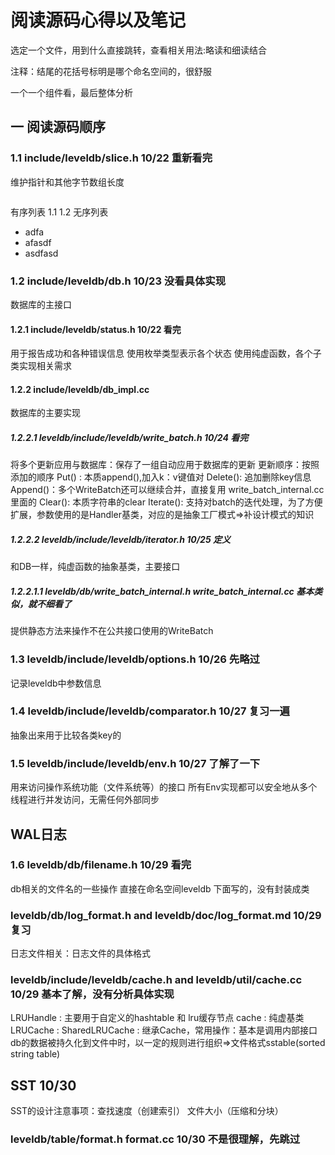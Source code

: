 # 阅读源码心得以及笔记
选定一个文件，用到什么直接跳转，查看相关用法:略读和细读结合

注释：结尾的花括号标明是哪个命名空间的，很舒服

一个一个组件看，最后整体分析

## 一 阅读源码顺序
### 1.1 include/leveldb/slice.h  10/22 重新看完
维护指针和其他字节数组长度

```C++

```
有序列表
1.1
1.2 
无序列表
- adfa
- afasdf
- asdfasd
  






### 1.2 include/leveldb/db.h 10/23 没看具体实现
数据库的主接口

#### 1.2.1 include/leveldb/status.h 10/22 看完
用于报告成功和各种错误信息
使用枚举类型表示各个状态
使用纯虚函数，各个子类实现相关需求

#### 1.2.2 include/leveldb/db_impl.cc 
数据库的主要实现



##### 1.2.2.1 leveldb/include/leveldb/write_batch.h 10/24 看完
将多个更新应用与数据库：保存了一组自动应用于数据库的更新
更新顺序：按照添加的顺序
Put() : 本质append(),加入k：v键值对
Delete(): 追加删除key信息
Append()：多个WriteBatch还可以继续合并，直接复用 write_batch_internal.cc里面的
Clear(): 本质字符串的clear
Iterate(): 支持对batch的迭代处理，为了方便扩展，参数使用的是Handler基类，对应的是抽象工厂模式=>补设计模式的知识

##### 1.2.2.2 leveldb/include/leveldb/iterator.h 10/25 定义
和DB一样，纯虚函数的抽象基类，主要接口

##### 1.2.2.1.1 leveldb/db/write_batch_internal.h write_batch_internal.cc 基本类似，就不细看了
提供静态方法来操作不在公共接口使用的WriteBatch


### 1.3 leveldb/include/leveldb/options.h 10/26 先略过
记录leveldb中参数信息

### 1.4 leveldb/include/leveldb/comparator.h 10/27 复习一遍
抽象出来用于比较各类key的

### 1.5 leveldb/include/leveldb/env.h 10/27  了解了一下
用来访问操作系统功能（文件系统等）的接口
所有Env实现都可以安全地从多个线程进行并发访问，无需任何外部同步

## WAL日志
### 1.6 leveldb/db/filename.h 10/29 看完
db相关的文件名的一些操作
直接在命名空间leveldb 下面写的，没有封装成类

### leveldb/db/log_format.h and leveldb/doc/log_format.md 10/29 复习
日志文件相关：日志文件的具体格式

### leveldb/include/leveldb/cache.h and leveldb/util/cache.cc 10/29 基本了解，没有分析具体实现
LRUHandle : 主要用于自定义的hashtable 和 lru缓存节点
cache : 纯虚基类
LRUCache : 
SharedLRUCache : 继承Cache，常用操作：基本是调用内部接口
db的数据被持久化到文件中时，以一定的规则进行组织=>文件格式sstable(sorted string table)

## SST 10/30
SST的设计注意事项：查找速度（创建索引） 文件大小（压缩和分块）

### leveldb/table/format.h format.cc 10/30  不是很理解，先跳过 